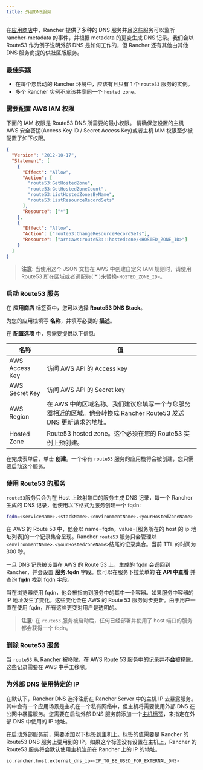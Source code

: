 ```yaml
---
title: 外部DNS服务
---
```


在[应用商店](/docs/rancher1/configurations/catalog/_index)中，Rancher 提供了多种的 DNS 服务并且这些服务可以监听 rancher-metadata 的事件，并根据 metadata 的更变生成 DNS 记录。我们会以 Route53 作为例子说明外部 DNS 是如何工作的，但 Rancher 还有其他由其他 DNS 服务商提的供社区版服务。

### 最佳实践

- 在每个您启动的 Rancher 环境中，应该有且只有 1 个 `route53` 服务的实例。
- 多个 Rancher 实例不应该共享同一个 `hosted zone`。

### 需要配置 AWS IAM 权限

下面的 IAM 权限是 Route53 DNS 所需要的最小权限。
请确保您设置的主机 AWS 安全密钥(Access Key ID / Secret Access Key)或者主机 IAM 权限至少被配置了如下权限。

```json
{
  "Version": "2012-10-17",
  "Statement": [
    {
      "Effect": "Allow",
      "Action": [
        "route53:GetHostedZone",
        "route53:GetHostedZoneCount",
        "route53:ListHostedZonesByName",
        "route53:ListResourceRecordSets"
      ],
      "Resource": ["*"]
    },
    {
      "Effect": "Allow",
      "Action": ["route53:ChangeResourceRecordSets"],
      "Resource": ["arn:aws:route53:::hostedzone/<HOSTED_ZONE_ID>"]
    }
  ]
}
```

> **注意:** 当使用这个 JSON 文档在 AWS 中创建自定义 IAM 规则时，请使用 Route53 所在区域或者通配符('\*')来替换`<HOSTED_ZONE_ID>`。

### 启动 Route53 服务

在 **应用商店** 标签页中，您可以选择 **Route53 DNS Stack**。

为您的应用栈填写 **名称**，并填写必要的 **描述**。

在 **配置选项** 中，您需要提供以下信息:

| 名称           | 值                                                                                                                |
| -------------- | ----------------------------------------------------------------------------------------------------------------- |
| AWS Access Key | 访问 AWS API 的 Access key                                                                                        |
| AWS Secret Key | 访问 AWS API 的 Secret key                                                                                        |
| AWS Region     | 在 AWS 中的区域名称。我们建议您填写一个与您服务器相近的区域。他会转换成 Rancher Route53 发送 DNS 更新请求的地址。 |
| Hosted Zone    | Route53 hosted zone。这个必须在您的 Route53 实例上预创建。                                                        |

在完成表单后，单击 **创建**。一个带有 `route53` 服务的应用栈将会被创建，您只需要启动这个服务。

### 使用 Route53 的服务

`route53`服务只会为在 Host 上映射端口的服务生成 DNS 记录，每一个 Rancher 生成的 DNS 记录，他使用以下格式为服务创建一个 fqdn:

```bash
fqdn=<serviceName>.<stackName>.<environmentName>.<yourHostedZoneName>
```

在 AWS 的 Route 53 中，他会以 name=fqdn，value=[服务所在的 host 的 ip 地址列表]的一个记录集合呈现。Rancher `route53` 服务只会管理以`<environmentName>.<yourHostedZoneName>`结尾的记录集合。当前 TTL 的时间为 300 秒。

一旦 DNS 记录被设置在 AWS 的 Route 53 上，生成的 fqdn 会返回到 Rancher，并会设置 **服务.fqdn** 字段。您可以在服务下拉菜单的 **在 API 中查看** 并查询 **fqdn** 找到 fqdn 字段。

当在浏览器使用 fqdn，他会被指向到服务中的其中一个容器。如果服务中容器的 IP 地址发生了变化，这些变化会在 AWS 的 Route 53 服务同步更新。由于用户一直在使用 fqdn，所有这些更变对用户是透明的。

> **注意:** 在 `route53` 服务被启动后，任何已经部署并使用了 host 端口的服务都会获得一个 fqdn。

### 删除 Route53 服务

当 `route53` 从 Rancher 被移除，在 AWS Route 53 服务中的记录并**不会**被移除。这些记录需要在 AWS 中手工移除。

### 为外部 DNS 使用特定的 IP

在默认下，Rancher DNS 选择注册在 Rancher Server 中的主机 IP 去暴露服务。其中会有一个应用场景是主机在一个私有网络中，但主机将需要使用外部 DNS 在公网中暴露服务。您需要在启动外部 DNS 服务前添加一个[主机标签](/docs/rancher1/infrastructure/hosts/_index#主机标签)，来指定在外部 DNS 中使用的 IP 地址。

在启动外部服务前，需要添加以下标签到主机上。标签的值需要是 Rancher 的 Route53 DNS 服务上要用到的 IP。如果这个标签没有设置在主机上，Rancher 的 Route53 服务将会默认使用主机注册在 Rancher 上的 IP 的地址。

```bash
io.rancher.host.external_dns_ip=<IP_TO_BE_USED_FOR_EXTERNAL_DNS>
```
